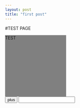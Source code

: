 ```yaml
---
layout: post
title: "first post"
---
```


#TEST PAGE

<script>
  var a = 10;
  function add() {
    a++;
    document.getElementById("abc").value = a;
  }
</script>

<div style="background: grey; height: 200px; width: 200px;">
  TEST
</div>
<button onClick="add();">plus</button>
<input id="abc" type="text"/>
